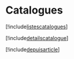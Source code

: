 # Catalogues

[!include[listescatalogues](catalogues.listescatalogues.autogen.md)]

[!include[detailscatalogue](catalogues.detailscatalogue.autogen.md)]

[!include[depuisarticle](catalogues.depuisarticle.autogen.md)]

















